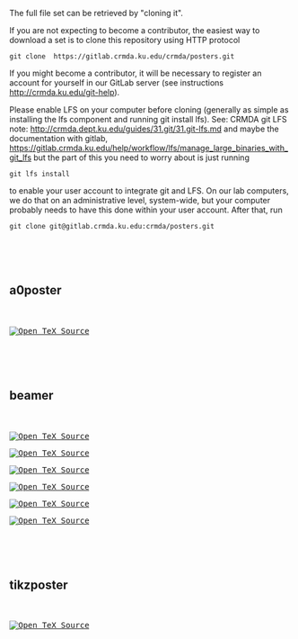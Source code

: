 The full file set can be retrieved by "cloning it".  

If you are not expecting to become a contributor, the easiest
way to download a set is to clone this repository using HTTP protocol

```git clone  https://gitlab.crmda.ku.edu/crmda/posters.git```

If you might become a contributor, it will be necessary
to register an account for yourself in our GitLab server
(see instructions http://crmda.ku.edu/git-help).

Please enable LFS on your computer before cloning (generally
as simple as installing the lfs component and running git install lfs).
See: CRMDA git LFS note: http://crmda.dept.ku.edu/guides/31.git/31.git-lfs.md
and maybe the documentation with gitlab,  https://gitlab.crmda.ku.edu/help/workflow/lfs/manage_large_binaries_with_git_lfs but the part of this you need to worry about is just running


```git lfs install```

to enable your user account to integrate git and LFS.  On our lab
computers, we do that on an administrative level, system-wide,
but your computer probably needs to have this done within your user
account. After that, run

```git clone git@gitlab.crmda.ku.edu:crmda/posters.git```

<br><br><br>
## a0poster
<br><br>
<kbd><a href="a0poster/johnson-a0poster-tcolorbox-2018/a0poster-tcolorbox-portrait.tex"><img src="a0poster/johnson-a0poster-tcolorbox-2018/a0poster-tcolorbox-portrait.png" title="Open TeX Source"></a></kbd>

<br><br><br>
## beamer
<br><br>
<kbd><a href="beamer/gauding-2017/POLS707_poster_gauding.tex"><img src="beamer/gauding-2017/POLS707_poster_gauding.png" title="Open TeX Source"></a></kbd>

<kbd><a href="beamer/johnson-2018/lyxtemplate-portrait-1.tex"><img src="beamer/johnson-2018/lyxtemplate-portrait-1.png" title="Open TeX Source"></a></kbd>

<kbd><a href="beamer/redmon-2016a/2016_redmon-jongman_ASA.tex"><img src="beamer/redmon-2016a/2016_redmon-jongman_ASA.png" title="Open TeX Source"></a></kbd>

<kbd><a href="beamer/redmon-2016b/2016_phom-redmon_HLS.tex"><img src="beamer/redmon-2016b/2016_phom-redmon_HLS.png" title="Open TeX Source"></a></kbd>

<kbd><a href="beamer/redmon-2017/2017_redmon-jongman-zhang_ASA.tex"><img src="beamer/redmon-2017/2017_redmon-jongman-zhang_ASA.png" title="Open TeX Source"></a></kbd>

<kbd><a href="beamer/roman-2018/tall_poster.tex"><img src="beamer/roman-2018/tall_poster.png" title="Open TeX Source"></a></kbd>

<br><br><br>
## tikzposter
<br><br>
<kbd><a href="tikzposter/pipa-2018/poster.tex"><img src="tikzposter/pipa-2018/poster.png" title="Open TeX Source"></a></kbd>

